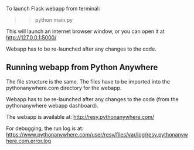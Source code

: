 To launch Flask webapp from terminal:
>> python main.py


This will launch an internet browser window, or you can open it at http://127.0.0.1:5000/

Webapp has to be re-launched after any changes to the code. 





## Running webapp from Python Anywhere

The file structure is the same. The files have to be imported into the pythonanywhere.com directory for the webapp. 

Webapp has to be re-launched after any changes to the code (from the pythonanywhere webapp dashboard). 

The webapp is available at: http://resy.pythonanywhere.com/

For debugging, the run log is at: https://www.pythonanywhere.com/user/resy/files/var/log/resy.pythonanywhere.com.error.log 


